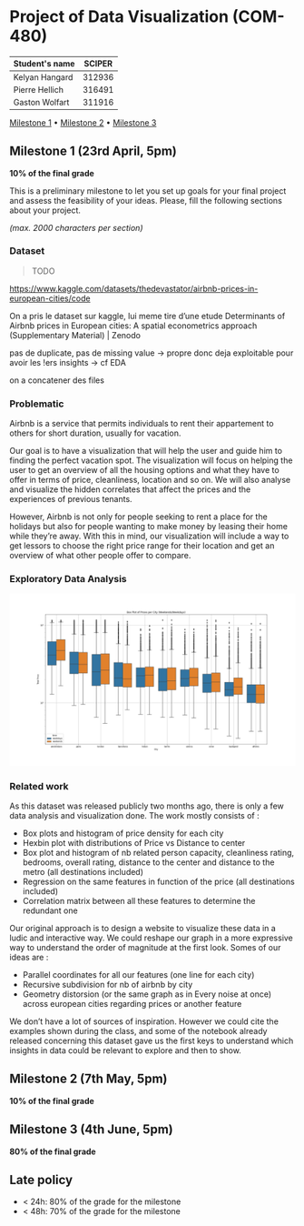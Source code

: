 # Project of Data Visualization (COM-480)

| Student's name | SCIPER |
| -------------- | ------ |
| Kelyan Hangard | 312936 |
| Pierre Hellich | 316491 |
| Gaston Wolfart | 311916 |

[Milestone 1](#milestone-1) • [Milestone 2](#milestone-2) • [Milestone 3](#milestone-3)

## Milestone 1 (23rd April, 5pm)

**10% of the final grade**

This is a preliminary milestone to let you set up goals for your final project and assess the feasibility of your ideas.
Please, fill the following sections about your project.

*(max. 2000 characters per section)*

### Dataset
> TODO

https://www.kaggle.com/datasets/thedevastator/airbnb-prices-in-european-cities/code

On a pris le dataset sur kaggle, lui meme tire d’une etude Determinants of Airbnb prices in European cities: A spatial econometrics approach (Supplementary Material) | Zenodo 

pas de duplicate, pas de missing value -> propre donc deja exploitable pour avoir les !ers insights → cf EDA

on a concatener des files

### Problematic

Airbnb is a service that permits individuals to rent their appartement to others for short duration, usually for vacation.

Our goal is to have a visualization that will help the user and guide him to finding the perfect vacation spot. The visualization will focus on helping the user to get an overview of all the housing options and what they have to offer in terms of price, cleanliness, location and so on. We will also analyse and visualize the hidden correlates that affect the prices and the experiences of previous tenants.

However, Airbnb is not only for people seeking to rent a place for the holidays but also for people wanting to make money by leasing their home while they’re away. With this in mind, our visualization will include a way to get lessors to choose the right price range for their location and get an overview of what other people offer to compare.

### Exploratory Data Analysis

![Alt Text](images/boxplot_prices_per_city.png)

### Related work

As this dataset was released publicly two months ago, there is only a few data analysis and visualization done. The work mostly consists of : 

- Box plots and histogram of price density for each city 
- Hexbin plot with distributions of Price vs Distance to center
- Box plot and histogram of nb related person capacity, cleanliness rating, bedrooms, overall rating, distance to the center and distance to the metro (all destinations included)
- Regression on the same features in function of the price (all destinations included)
- Correlation matrix between all these features to determine the redundant one

Our original approach is to design a website to visualize these data in a ludic and interactive way. We could reshape our graph in a more expressive way to understand the order of magnitude at the first look. Somes of our ideas are : 

- Parallel coordinates for all our features (one line for each city)
- Recursive subdivision for nb of airbnb by city
- Geometry distorsion (or the same graph as in Every noise at once) across european cities regarding prices or another feature

We don’t have a lot of sources of inspiration. However we could cite the examples shown during the class, and some of the notebook already released concerning this dataset gave us the first keys to understand which insights in data could be relevant to explore and then to show. 

## Milestone 2 (7th May, 5pm)

**10% of the final grade**


## Milestone 3 (4th June, 5pm)

**80% of the final grade**


## Late policy

- < 24h: 80% of the grade for the milestone
- < 48h: 70% of the grade for the milestone

